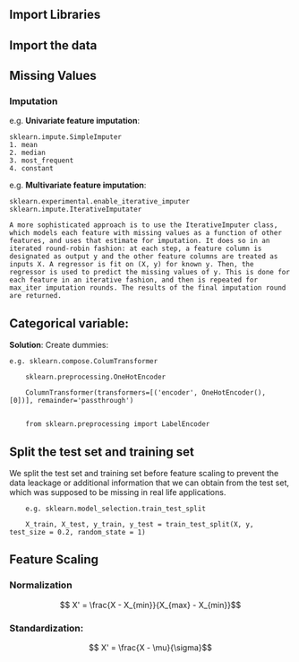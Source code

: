 ## Import Libraries
## Import the data
## Missing Values
### Imputation

e.g. **Univariate feature imputation**:
 
    sklearn.impute.SimpleImputer
    1. mean
    2. median
    3. most_frequent
    4. constant

e.g. **Multivariate feature imputation**:

    sklearn.experimental.enable_iterative_imputer
    sklearn.impute.IterativeImputater
    
    A more sophisticated approach is to use the IterativeImputer class, which models each feature with missing values as a function of other features, and uses that estimate for imputation. It does so in an iterated round-robin fashion: at each step, a feature column is designated as output y and the other feature columns are treated as inputs X. A regressor is fit on (X, y) for known y. Then, the regressor is used to predict the missing values of y. This is done for each feature in an iterative fashion, and then is repeated for max_iter imputation rounds. The results of the final imputation round are returned.

## Categorical variable:

**Solution**: Create dummies:

    e.g. sklearn.compose.ColumTransformer
         
        sklearn.preprocessing.OneHotEncoder

        ColumnTransformer(transformers=[('encoder', OneHotEncoder(), [0])], remainder='passthrough')

        
        from sklearn.preprocessing import LabelEncoder

## Split the test set and training set

We split the test set and training set before feature scaling to prevent the data leackage or additional information that we can obtain from the test set, which was supposed to be missing in real life applications.     


        e.g. sklearn.model_selection.train_test_split

        X_train, X_test, y_train, y_test = train_test_split(X, y, test_size = 0.2, random_state = 1)



## Feature Scaling

### Normalization 

```math
    X' = \frac{X - X_{min}}{X_{max} - X_{min}}
```

### Standardization:

```math
    X' = \frac{X - \mu}{\sigma}
```
